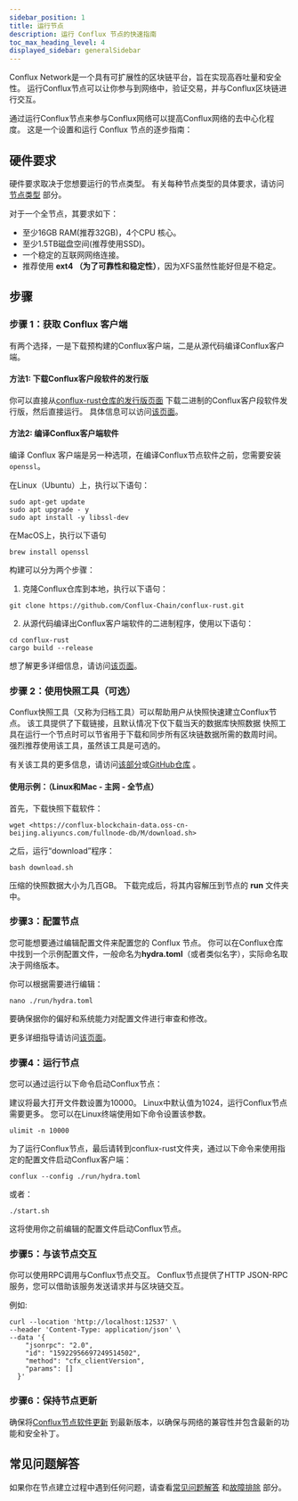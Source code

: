 ```yaml
---
sidebar_position: 1
title: 运行节点
description: 运行 Conflux 节点的快速指南
toc_max_heading_level: 4
displayed_sidebar: generalSidebar
---
```


Conflux Network是一个具有可扩展性的区块链平台，旨在实现高吞吐量和安全性。 运行Conflux节点可以让你参与到网络中，验证交易，并与Conflux区块链进行交互。

通过运行Conflux节点来参与Conflux网络可以提高Conflux网络的去中心化程度。 这是一个设置和运行 Conflux 节点的逐步指南：

## 硬件要求

硬件要求取决于您想要运行的节点类型。 有关每种节点类型的具体要求，请访问 [节点类型](./node-types) 部分。

对于一个全节点，其要求如下：

* 至少16GB RAM(推荐32GB)，4个CPU 核心。
* 至少1.5TB磁盘空间(推荐使用SSD)。
* 一个稳定的互联网网络连接。
* 推荐使用 **ext4 （为了可靠性和稳定性）**，因为XFS虽然性能好但是不稳定。

## 步骤

### 步骤 1：获取 Conflux 客户端

有两个选择，一是下载预构建的Conflux客户端，二是从源代码编译Conflux客户端。

#### 方法1: 下载Conflux客户段软件的发行版

你可以直接从[conflux-rust仓库的发行版页面](https://github.com/Conflux-Chain/conflux-rust/releases) 下载二进制的Conflux客户段软件发行版，然后直接运行。 具体信息可以访问[该页面](./advanced-topics/downloading-conflux-client.md)。

#### 方法2: 编译Conflux客户端软件

编译 Conflux 客户端是另一种选项，在编译Conflux节点软件之前，您需要安装`openssl`。

在Linux（Ubuntu）上，执行以下语句：

```shell
sudo apt-get update 
sudo apt upgrade - y 
sudo apt install -y libssl-dev
```

在MacOS上，执行以下语句

```shell
brew install openssl 
```

构建可以分为两个步骤：

1. 克隆Conflux仓库到本地，执行以下语句：

```shell
git clone https://github.com/Conflux-Chain/conflux-rust.git 
```

2. 从源代码编译出Conflux客户端软件的二进制程序，使用以下语句：

```shell
cd conflux-rust 
cargo build --release 
```

想了解更多详细信息，请访问[该页面](./advanced-topics/compiling-conflux-client.md)。

### 步骤 2：使用快照工具（可选）

Conflux快照工具（又称为归档工具）可以帮助用户从快照快速建立Conflux节点。 该工具提供了下载链接，且默认情况下仅下载当天的数据库快照数据 快照工具在运行一个节点时可以节省用于下载和同步所有区块链数据所需的数周时间。 强烈推荐使用该工具，虽然该工具是可选的。

有关该工具的更多信息，请访问[该部分](./snapshot-tool)或[GitHub仓库](https://github.com/conflux-fans/archive-tool) 。

#### 使用示例：（Linux和Mac - 主网 - 全节点）

首先，下载快照下载软件：

```shell
wget <https://conflux-blockchain-data.oss-cn-beijing.aliyuncs.com/fullnode-db/M/download.sh> 
```

之后，运行“download”程序：

```shell
bash download.sh 
```

压缩的快照数据大小为几百GB。 下载完成后，将其内容解压到节点的 **run** 文件夹中。

### 步骤3：配置节点

您可能想要通过编辑配置文件来配置您的 Conflux 节点。 你可以在Conflux仓库中找到一个示例配置文件，一般命名为**hydra.toml**（或者类似名字），实际命名取决于网络版本。

你可以根据需要进行编辑：

```shell
nano ./run/hydra.toml 
```

要确保据你的偏好和系统能力对配置文件进行审查和修改。

更多详细指导请访问[该页面](./advanced-topics/node-configuration.md)。

### 步骤4：运行节点

您可以通过运行以下命令启动Conflux节点：

建议将最大打开文件数设置为10000。 Linux中默认值为1024，运行Conflux节点需要更多。 您可以在Linux终端使用如下命令设置该参数。

```shell
ulimit -n 10000 
```

为了运行Conflux节点，最后请转到conflux-rust文件夹，通过以下命令来使用指定的配置文件启动Conflux客户端：

```shell
conflux --config ./run/hydra.toml 
```

或者：

```shell
./start.sh
```

这将使用你之前编辑的配置文件启动Conflux节点。

### 步骤5：与该节点交互

你可以使用RPC调用与Conflux节点交互。 Conflux节点提供了HTTP JSON-RPC服务，您可以借助该服务发送请求并与区块链交互。

例如:

```shell
curl --location 'http://localhost:12537' \
--header 'Content-Type: application/json' \
--data '{
    "jsonrpc": "2.0",
    "id": "15922956697249514502",
    "method": "cfx_clientVersion",
    "params": []
  }'
```

### 步骤6：保持节点更新

确保将[Conflux节点软件更新](./how-to-upgrad.md) 到最新版本，以确保与网络的兼容性并包含最新的功能和安全补丁。

## 常见问题解答

如果你在节点建立过程中遇到任何问题，请查看[常见问题解答](./nodes-faqs.md) 和[故障排除](./TroubleShooting.md) 部分。
